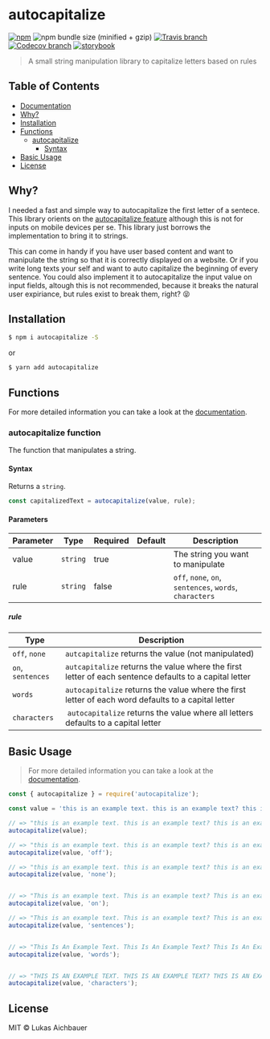 # autocapitalize

[![npm](https://img.shields.io/npm/v/autocapitalize.svg?style=flat-square)](https://www.npmjs.com/package/autocapitalize)
![npm bundle size (minified + gzip)](https://img.shields.io/bundlephobia/minzip/autocapitalize.svg?style=flat-square)
[![Travis branch](https://img.shields.io/travis/com/aichbauer/node-autocapitalize/master.svg?style=flat-square)](https://travis-ci.com/aichbauer/node-autocapitalize)
[![Codecov branch](https://img.shields.io/codecov/c/github/aichbauer/node-autocapitalize/master.svg?style=flat-square)](https://codecov.io/gh/aichbauer/node-autocapitalize)
[![storybook](https://img.shields.io/badge/docs%20with-docz-1F2D3D.svg?style=flat-square)](https://aichbauer.github.io/node-autocapitalize)

> A small string manipulation library to capitalize letters based on rules

## Table of Contents

* [Documentation](https://aichbauer.github.io/node-autocapitalize)
* [Why?](#why)
* [Installation](#installation)
* [Functions](#functions)
  * [autocapitalize](#autocapitalize-function)
    * [Syntax](#syntax)
* [Basic Usage](#basic-usage)
* [License](#license)

## Why?

I needed a fast and simple way to autocapitalize the first letter of a sentece. This library orients on the [autocapitalize feature](https://developer.mozilla.org/en-US/docs/Web/HTML/Global_attributes/autocapitalize) although this is not for inputs on mobile devices per se. This library just borrows the implementation to bring it to strings.

This can come in handy if you have user based content and want to manipulate the string so that it is correctly displayed on a website. Or if you write long texts your self and want to auto capitalize the beginning of every sentence. You could also implement it to autocapitalize the input value on input fields, altough this is not recommended, because it breaks the natural user expiriance, but rules exist to break them, right? 😝

## Installation

```sh
$ npm i autocapitalize -S
```

or

```sh
$ yarn add autocapitalize
```

## Functions

For more detailed information you can take a look at the [documentation](https://aichbauer.github.io/node-autocapitalize).

### autocapitalize function

The function that manipulates a string.

#### Syntax

Returns a `string`.

```js
const capitalizedText = autocapitalize(value, rule);
```

#### Parameters

Parameter | Type | Required | Default | Description
---|---|---|---|---
value | `string` | true | | The string you want to manipulate
rule | `string` | false | | `off`, `none`, `on`, `sentences`, `words`, `characters`

##### rule

Type | Description
---|---
`off`, `none` | `autcapitalize` returns the value (not manipulated)
`on`, `sentences` | `autcapitalize` returns the value where the first letter of each sentence defaults to a capital letter
`words` | `autocapitalize` returns the value where the first letter of each word  defaults to a capital letter
`characters` | `autocapitalize` returns the value where all letters defaults to a capital letter

## Basic Usage

> For more detailed information you can take a look at the [documentation](https://aichbauer.github.io/node-autocapitalize).

```js
const { autocapitalize } = require('autocapitalize');

const value = 'this is an example text. this is an example text? this is an example text!'

// => "this is an example text. this is an example text? this is an example text!"
autocapitalize(value);

// => "this is an example text. this is an example text? this is an example text!"
autocapitalize(value, 'off');

// => "this is an example text. this is an example text? this is an example text!"
autocapitalize(value, 'none');


// => "This is an example text. This is an example text? This is an example text!"
autocapitalize(value, 'on');

// => "This is an example text. This is an example text? This is an example text!"
autocapitalize(value, 'sentences');


// => "This Is An Example Text. This Is An Example Text? This Is An Example Text!"
autocapitalize(value, 'words');


// => "THIS IS AN EXAMPLE TEXT. THIS IS AN EXAMPLE TEXT? THIS IS AN EXAMPLE TEXT!"
autocapitalize(value, 'characters');
```

## License

MIT © Lukas Aichbauer

